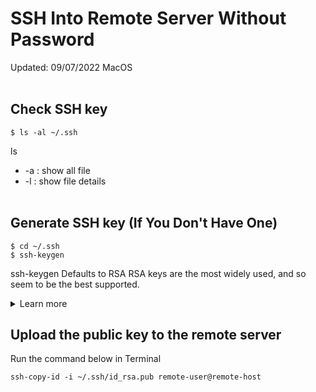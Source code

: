 # SSH Into Remote Server Without Password

Updated: 09/07/2022
MacOS
<br></br>

## Check SSH key

```
$ ls -al ~/.ssh
```

ls

* -a : show all file
* -l : show file details
<br></br>

## Generate SSH key (If You Don't Have One)

```
$ cd ~/.ssh
$ ssh-keygen
```

ssh-keygen
Defaults to RSA
RSA keys are the most widely used, and so seem to be the best supported.

<details>
  <summary>Learn more</summary>
* RSA (Rivest–Shamir–Adleman)is one of the first public-key cryptosystems and is widely used for secure data transmission. It's security relies on integer factorization, so a secure RNG (Random Number Generator) is never needed. Compared to DSA, RSA is faster for signature validation but slower for generation.

* DSA (Digital Signature Algorithm) is a Federal Information Processing Standard for digital signatures. It's security relies on a discrete logarithmic problem. Compared to RSA, DSA is faster for signature generation but slower for validation. Security can be broken if bad number generators are used.

* ECDSA (Elliptical curve Digital Signature Algorithm) is an Elliptic Curve implementation of DSA (Digital Signature Algorithm). Elliptic curve cryptography is able to provide the relatively the same level of security level as RSA with a smaller key. It also shares the disadvantage of DSA of being sensitive to bad RNGs.

* EdDSA (Edwards-curve Digital Signature Algorithm) is a digital signature scheme using a variant of Schnorr signature based on Twisted Edwards curves. Signature creation is deterministic in EdDSA and its security is based on the intractability of certain discrete logarithm problems, so it's safer than DSA & ECDSA which requires high quality randomness for each and every signature.

* Ed25519, is the EdDSA signature scheme, but using SHA-512/256 and Curve25519; it's a secure elliptical curve that offers better security than DSA, ECDSA, & EdDSA, plus has better performance (not humanly noticeable).
</details>

## Upload the public key to the remote server
Run the command below in Terminal

```
ssh-copy-id -i ~/.ssh/id_rsa.pub remote-user@remote-host
```
